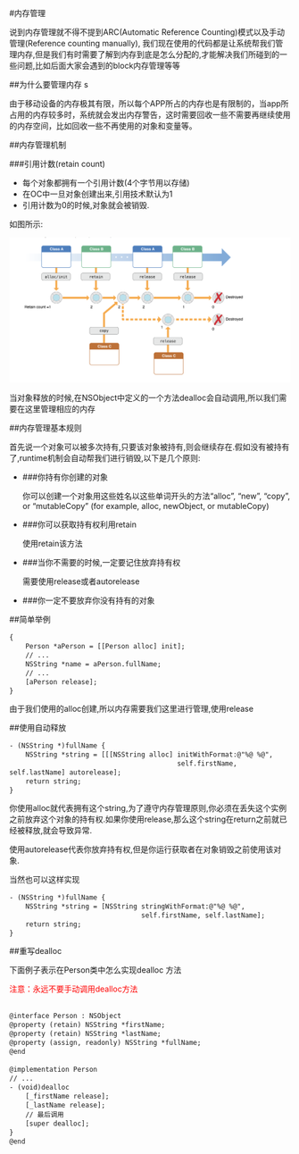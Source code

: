 
#内存管理

说到内存管理就不得不提到ARC(Automatic Reference Counting)模式以及手动管理(Reference counting manually), 我们现在使用的代码都是让系统帮我们管理内存,但是我们有时需要了解到内存到底是怎么分配的,才能解决我们所碰到的一些问题,比如后面大家会遇到的block内存管理等等

##为什么要管理内存 s

由于移动设备的内存极其有限，所以每个APP所占的内存也是有限制的，当app所占用的内存较多时，系统就会发出内存警告，这时需要回收一些不需要再继续使用的内存空间，比如回收一些不再使用的对象和变量等。

##内存管理机制

###引用计数(retain count)

* 每个对象都拥有一个引用计数(4个字节用以存储)
* 在OC中一旦对象创建出来,引用技术默认为1
* 引用计数为0的时候,对象就会被销毁.

如图所示:

<img src = "./images/5-1.png">


当对象释放的时候,在NSObject中定义的一个方法dealloc会自动调用,所以我们需要在这里管理相应的内存

##内存管理基本规则

首先说一个对象可以被多次持有,只要该对象被持有,则会继续存在.假如没有被持有了,runtime机制会自动帮我们进行销毁,以下是几个原则:

* ###你持有你创建的对象

	你可以创建一个对象用这些姓名以这些单词开头的方法“alloc”, “new”, “copy”, or “mutableCopy” (for example, alloc, newObject, or mutableCopy)

* ###你可以获取持有权利用retain

	使用retain该方法
	
* ###当你不需要的时候,一定要记住放弃持有权

	需要使用release或者autorelease
	
* ###你一定不要放弃你没有持有的对象


##简单举例

```objc
{
    Person *aPerson = [[Person alloc] init];
    // ...
    NSString *name = aPerson.fullName;
    // ...
    [aPerson release];
}
```
由于我们使用的alloc创建,所以内存需要我们这里进行管理,使用release

##使用自动释放

```objc
- (NSString *)fullName {
    NSString *string = [[[NSString alloc] initWithFormat:@"%@ %@",
                                          self.firstName, self.lastName] autorelease];
    return string;
}
```
你使用alloc就代表拥有这个string,为了遵守内存管理原则,你必须在丢失这个实例之前放弃这个对象的持有权.如果你使用release,那么这个string在return之前就已经被释放,就会导致异常.

使用autorelease代表你放弃持有权,但是你运行获取者在对象销毁之前使用该对象.

当然也可以这样实现

```objc
- (NSString *)fullName {
    NSString *string = [NSString stringWithFormat:@"%@ %@",
                                 self.firstName, self.lastName];
    return string;
}
```

##重写dealloc

下面例子表示在Person类中怎么实现dealloc 方法

<font color = "red">注意：永远不要手动调用dealloc方法</font>

```objc

@interface Person : NSObject
@property (retain) NSString *firstName;
@property (retain) NSString *lastName;
@property (assign, readonly) NSString *fullName;
@end
 
@implementation Person
// ...
- (void)dealloc
    [_firstName release];
    [_lastName release];
    // 最后调用
    [super dealloc];
}
@end

```